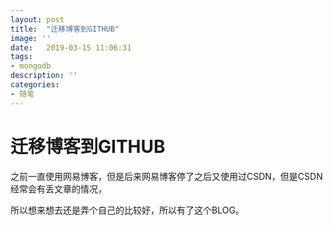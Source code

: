 ```yaml
---
layout: post
title:  "迁移博客到GITHUB"
image: ''
date:   2019-03-15 11:06:31
tags:
- mongodb
description: ''
categories: 
- 随笔
---
```


# 迁移博客到GITHUB

之前一直使用网易博客，但是后来网易博客停了之后又使用过CSDN，但是CSDN经常会有丢文章的情况，

所以想来想去还是弄个自己的比较好，所以有了这个BLOG。
